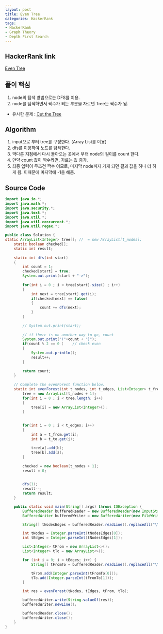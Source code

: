 ```yaml
---
layout: post
title: Even Tree
categories: HackerRank
tags:
- HackerRank
- Graph Theory
- Depth First Search
---
```


## **HackerRank link**
[Even Tree](https://www.hackerrank.com/challenges/even-tree/problem?h_r=internal-search)


## **풀이 핵심**
1. node의 탐색 방법으로는 DFS를 이용.
2. node를 탐색하면서 짝수가 되는 부분을 자르면 Tree는 짝수가 됨.

*  유사한 문제 : [Cut the Tree](https://superpowercoding.github.io/hackerrank/2018/07/23/Cut-the-Tree/)


## **Algorithm**
1. input으로 부터 tree를 구성한다. (Array List를 이용)
2. dfs를 이용하여 노드를 탐색한다.
3. 막다른 지점에서 다시 돌아오는 곳에서 부터 node의 길이를 count 한다.
4. 만약 count 값이 짝수라면, 자르는 값 증가.
5. 최종 입력이 무조건 짝수 이므로, 마지막 node까지 가게 되면 결과 값을 하나 더 하게 됨. 이때문에 마지막에 -1을 해줌.

## **Source Code**
```java
import java.io.*;
import java.math.*;
import java.security.*;
import java.text.*;
import java.util.*;
import java.util.concurrent.*;
import java.util.regex.*;

public class Solution {
static ArrayList<Integer> tree[]; //  = new ArrayList[t_nodes];
    static boolean checked[];
    static int result;
    
    static int dfs(int start)
    {
        int count = 1;
        checked[start] = true;
        System.out.print(start + "->");
        
        for(int i = 0 ; i < tree[start].size() ; i++)
        {
            int next = tree[start].get(i);
            if(checked[next] == false)
            {
                count += dfs(next);
            }
        }
        
        // System.out.print(start);
        
        // if there is no another way to go, count
        System.out.print("("+count + ")");
        if(count % 2 == 0 )    // check even
        {
            System.out.println();            
            result++;
        }
        
        return count;
    }
    
    // Complete the evenForest function below.
    static int evenForest(int t_nodes, int t_edges, List<Integer> t_from, List<Integer> t_to) {
        tree = new ArrayList[t_nodes + 1];
        for(int i = 0 ; i < tree.length; i++)
        {
            tree[i] = new ArrayList<Integer>();
        }
        
        
        for(int i = 0 ; i < t_edges; i++)
        {
            int a = t_from.get(i);
            int b = t_to.get(i);
            
            tree[a].add(b);
            tree[b].add(a);
        }
        
        checked = new boolean[t_nodes + 1];
        result = 0;
        
        
        dfs(1);
        result--;
        return result;
    }

    public static void main(String[] args) throws IOException {
        BufferedReader bufferedReader = new BufferedReader(new InputStreamReader(System.in));
        BufferedWriter bufferedWriter = new BufferedWriter(new FileWriter(System.getenv("OUTPUT_PATH")));

        String[] tNodesEdges = bufferedReader.readLine().replaceAll("\\s+$", "").split(" ");

        int tNodes = Integer.parseInt(tNodesEdges[0]);
        int tEdges = Integer.parseInt(tNodesEdges[1]);

        List<Integer> tFrom = new ArrayList<>();
        List<Integer> tTo = new ArrayList<>();

        for (int i = 0; i < tEdges; i++) {
            String[] tFromTo = bufferedReader.readLine().replaceAll("\\s+$", "").split(" ");

            tFrom.add(Integer.parseInt(tFromTo[0]));
            tTo.add(Integer.parseInt(tFromTo[1]));
        }

        int res = evenForest(tNodes, tEdges, tFrom, tTo);

        bufferedWriter.write(String.valueOf(res));
        bufferedWriter.newLine();

        bufferedReader.close();
        bufferedWriter.close();
    }
}
```

